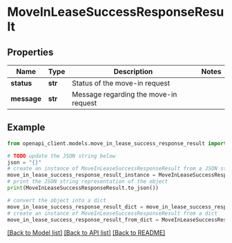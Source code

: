 # MoveInLeaseSuccessResponseResult


## Properties

Name | Type | Description | Notes
------------ | ------------- | ------------- | -------------
**status** | **str** | Status of the move-in request | 
**message** | **str** | Message regarding the move-in request | 

## Example

```python
from openapi_client.models.move_in_lease_success_response_result import MoveInLeaseSuccessResponseResult

# TODO update the JSON string below
json = "{}"
# create an instance of MoveInLeaseSuccessResponseResult from a JSON string
move_in_lease_success_response_result_instance = MoveInLeaseSuccessResponseResult.from_json(json)
# print the JSON string representation of the object
print(MoveInLeaseSuccessResponseResult.to_json())

# convert the object into a dict
move_in_lease_success_response_result_dict = move_in_lease_success_response_result_instance.to_dict()
# create an instance of MoveInLeaseSuccessResponseResult from a dict
move_in_lease_success_response_result_from_dict = MoveInLeaseSuccessResponseResult.from_dict(move_in_lease_success_response_result_dict)
```
[[Back to Model list]](../README.md#documentation-for-models) [[Back to API list]](../README.md#documentation-for-api-endpoints) [[Back to README]](../README.md)


